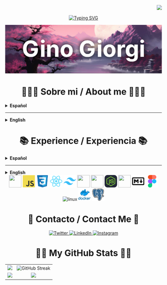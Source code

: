 <p align="right">
  <a href="https://visitorbadge.io/status?path=ginogiorgi">
    <img src="https://api.visitorbadge.io/api/visitors?path=ginogiorgi&label=VISITANTES%2FVISITORS&labelColor=%23f47373&countColor=%23555555&style=flat-square&labelStyle=upper" />
  </a>
</p>

<p align="center">
  <a href="https://git.io/typing-svg">
    <img src="https://readme-typing-svg.demolab.com?font=Roboto&weight=700&size=30&duration=3000&pause=1000&color=F47373&center=true&vCenter=true&random=false&width=435&lines=Hello%2C+welcome!;Hola%2C+bienvenido!" alt="Typing SVG" />
  </a>
</p>

<img src="https://github.com/ginogiorgi/ginogiorgi/blob/main/gitHub-cover.PNG?raw=true" />

<h1 align="center">🙋🏻‍♂ Sobre mi / About me 🙋🏻‍♂</h1>

<details close>
  <summary><strong>Español</strong></summary>
  <br>
  <p>Mi nombre completo es Gino Rubén Giorgi, nacido el 7 de enero de 1999. Soy de Rosario, Argentina. Apasionado del hardware y el software desde chico. Mis principales habilidades están centradas en JavaScript, aunque disfruto explorar tecnologías más avanzadas y poco convencionales.</p>

  <p>Siempre trato de entregar el mejor producto posible, y me interesa escuchar y adquirir opiniones diferentes a la mía.</p>

  <p>En mi tiempo libre me gusta experimentar y aprender sobre sistemas operativos, cocinar, y debatir con amigos sobre política, economía y videojuegos.</p>

  <p>En el futuro me veo involucrándome con la inteligencia artificial y desarrollando una tecnología revolucionaria.</p>

  <p>En el ámbito personal me interesa conocer culturas distintas a la mía, como las originarias de Japón o Italia.</p>
</details>

---

<details close>
  <summary><strong>English</strong></summary>
  <br>
  <p>My full name is Gino Rubén Giorgi, born on January 7, 1999. Originally from Rosario, Argentina. I’ve been passionate about hardware and software since I was a kid. My main skills are in JavaScript, but I like to explore more advanced and unconventional technologies.</p>

  <p>I always try to deliver the best product possible, and I am interested in listening to and learning from perspectives different from mine.</p>

  <p>In my free time I enjoy experimenting and learning about operating systems, cooking, and debating with friends about politics, economics, and video games.</p>

  <p>In the future I see myself getting involved with artificial intelligence and developing revolutionary technology.</p>

  <p>On a personal level, I’m eager to learn about cultures different from mine, such as those originating from Japan or Italy.</p>
</details>

<h1 align="center">📚 Experience / Experiencia 📚</h1>

<details close>
  <summary><strong>Español</strong></summary>
  <ul>
    <li>Título en inglés de Misericordia School of English (2016)</li>
    <li>Curso de Python de <a href="https://www.coderhouse.com/">Coderhouse</a> (2022)</li>
    <li>Cursos Full Stack en <a href="https://platzi.com/">Platzi</a> (2023 – 2025)</li>
  </ul>
</details>

---

<details close>
  <summary><strong>English</strong></summary>
  <ul>
    <li>English language certificate from Misericordia School of English (2016)</li>
    <li>Python course at <a href="https://www.coderhouse.com/">Coderhouse</a> (2022)</li>
    <li>Full Stack programming courses on <a href="https://platzi.com/">Platzi</a> (2023 – 2025)</li>
  </ul>
</details>

<div align="center">
  <img src="https://uxwing.com/wp-content/themes/uxwing/download/brands-and-social-media/html-icon.png" width="40" height="40" />
  <img src="https://raw.githubusercontent.com/devicons/devicon/master/icons/javascript/javascript-original.svg" width="40" height="40" />
  <img src="https://raw.githubusercontent.com/devicons/devicon/master/icons/css3/css3-original.svg" width="40" height="40" />
  <img src="https://raw.githubusercontent.com/devicons/devicon/master/icons/react/react-original.svg" width="40" height="40" />
  <img src="https://raw.githubusercontent.com/devicons/devicon/6910f0503efdd315c8f9b858234310c06e04d9c0/icons/tailwindcss/tailwindcss-original.svg" width="40" height="40" />
  <img src="https://canada1.discourse-cdn.com/flex035/uploads/threejs/original/2X/b/be2f75f72751c11cbe1593c69a99a52900bf12cb.svg" width="40" height="40" />
  <img src="https://www.svgrepo.com/show/354099/mysql.svg" width="40" height="40" />
  <img src="https://raw.githubusercontent.com/tandpfun/skill-icons/65dea6c4eaca7da319e552c09f4cf5a9a8dab2c8/icons/NodeJS-Dark.svg" width="40" height="40" />
  <img src="https://upload.wikimedia.org/wikipedia/commons/thumb/3/3f/Git_icon.svg/146px-Git_icon.svg.png?20220905010122" width="40" height="40" />
  <img src="https://raw.githubusercontent.com/devicons/devicon/55609aa5bd817ff167afce0d965585c92040787a/icons/markdown/markdown-original.svg" width="40" height="40" />
  <img src="https://raw.githubusercontent.com/devicons/devicon/master/icons/figma/figma-original.svg" width="40" height="40" />
  <img src="https://cdn0.iconfinder.com/data/icons/flat-round-system/512/archlinux-512.png" alt="linux" width="40" height="40"/>
  <img src="https://raw.githubusercontent.com/github/explore/80688e429a7d4ef2fca1e82350fe8e3517d3494d/topics/docker/docker.png" width="40" height="40" />
  <img src="https://raw.githubusercontent.com/devicons/devicon/55609aa5bd817ff167afce0d965585c92040787a/icons/postgresql/postgresql-original.svg" width="40" height="40" />
</div>

<h1 align="center">📩 Contacto / Contact Me 📩</h1>

<div align="center">
  <a href="https://twitter.com/ginogiorgi890" target="_blank">
    <img src="https://raw.githubusercontent.com/rahuldkjain/github-profile-readme-generator/master/src/images/icons/Social/twitter.svg" alt="Twitter" height="30" width="40" />
  </a>
  <a href="https://www.linkedin.com/in/ginorubengiorgi/" target="_blank">
    <img src="https://raw.githubusercontent.com/rahuldkjain/github-profile-readme-generator/master/src/images/icons/Social/linked-in-alt.svg" alt="LinkedIn" height="30" width="40" />
  </a>
  <a href="https://instagram.com/ginogiorgi1" target="_blank">
    <img src="https://raw.githubusercontent.com/rahuldkjain/github-profile-readme-generator/master/src/images/icons/Social/instagram.svg" alt="Instagram" height="30" width="40" />
  </a>
</div>

<h1 align="center">💪🏻 My GitHub Stats 💪🏻</h1>

<table>
  <tr>
    <td align="center">
      <img src="https://github-profile-trophy.vercel.app/?username=ginogiorgi&row=3&column=4&no-bg=true&theme=tokyonight"/>
    </td>
    <td align="center">
      <img src="https://github-readme-streak-stats.herokuapp.com?user=ginogiorgi&theme=tokyonight" alt="GitHub Streak" />
    </td> 
  </tr>
  <tr>
    <td align="center">
      <img src="https://github-readme-stats.vercel.app/api?username=ginogiorgi&count_private=true&show_icons=true&theme=tokyonight"/>
    </td>
    <td align="center">
      <img src="https://github-readme-stats.vercel.app/api/top-langs/?username=ginogiorgi&langs_count=10&layout=compact&theme=tokyonight"/>
    </td>
  </tr>
</table>
